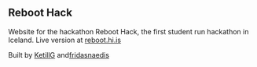 ## Reboot Hack

Website for the hackathon Reboot Hack, the first student run hackathon in Iceland. Live version at [reboot.hi.is](https://reboot.hi.is)

Built by [KetillG](https://github.com/KetillG) and[fridasnaedis](https://github.com/fridasnaedis)
